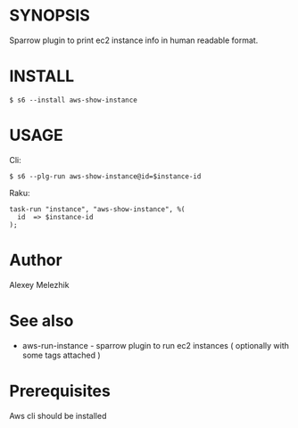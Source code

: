 # SYNOPSIS

Sparrow plugin to print ec2 instance info in human readable format.

# INSTALL

    $ s6 --install aws-show-instance

# USAGE

Cli:


    $ s6 --plg-run aws-show-instance@id=$instance-id

Raku:

    task-run "instance", "aws-show-instance", %(
      id  => $instance-id
    );

# Author

Alexey Melezhik

# See also

* aws-run-instance - sparrow plugin to run ec2 instances ( optionally with some tags attached )

# Prerequisites

Aws cli should be installed

